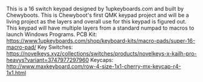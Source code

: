This is a 16 switch keypad designed by 1upkeyboards.com and built by Chewyboots. This is Chewyboot's first QMK keypad project and will be a living project as the layers and overall use for this keypad is figured out. This keypad will have multiple layers from a standard numpad to macros to launch Windows Programs.
PCB Kit: https://www.1upkeyboards.com/shop/keyboard-kits/macro-pads/super-16-macro-pad/
Key Switches: https://novelkeys.xyz/collections/switches/products/novelkeys-x-kailh-pro-heavys?variant=3747977297960
Keycaps: http://www.maxkeyboard.com/row-4-size-1x1-cherry-mx-keycap-r4-1x1.html